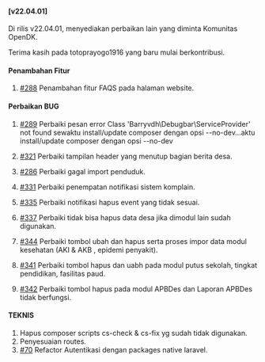 #### [v22.04.01]

Di rilis v22.04.01, menyediakan perbaikan lain yang diminta Komunitas OpenDK.

Terima kasih pada totoprayogo1916 yang baru mulai berkontribusi.

#### Penambahan Fitur
1. [#288](https://github.com/OpenSID/OpenDK/issues/288) Penambahan fitur FAQS pada halaman website.

#### Perbaikan BUG
1. [#289](https://github.com/OpenSID/OpenDK/issues/289) Perbaiki pesan error Class 'Barryvdh\Debugbar\ServiceProvider' not found sewaktu install/update composer dengan opsi --no-dev…aktu install/update composer dengan opsi --no-dev
2. [#321](https://github.com/OpenSID/OpenDK/issues/321) Perbaiki tampilan header yang menutup bagian berita desa.
3. [#286](https://github.com/OpenSID/OpenDK/issues/286) Perbaiki gagal import penduduk.
4. [#331](https://github.com/OpenSID/OpenDK/issues/331) Perbaiki penempatan notifikasi sistem komplain.
5. [#335](https://github.com/OpenSID/OpenDK/issues/335) Perbaiki notifikasi hapus event yang tidak sesuai.
6. [#337](https://github.com/OpenSID/OpenDK/issues/337) Perbaiki tidak bisa hapus data desa jika dimodul lain sudah digunakan.
7. [#344](https://github.com/OpenSID/OpenDK/issues/344) Perbaiki tombol ubah dan hapus serta proses impor data modul kesehatan (AKI & AKB , epidemi penyakit).

8. [#341](https://github.com/OpenSID/OpenDK/pull/341) Perbaiki tombol hapus dan uabh pada modul putus sekolah, tingkat pendidikan, fasilitas paud.
9. [#342](https://github.com/OpenSID/OpenDK/pull/342) Perbaiki tombol hapus pada modul APBDes dan Laporan APBDes tidak berfungsi.

#### TEKNIS
1. Hapus composer scripts cs-check & cs-fix yg sudah tidak digunakan.
2. Penyesuaian routes.
3. [#70](https://github.com/OpenSID/OpenDK/issues/70) Refactor Autentikasi dengan packages native laravel.
